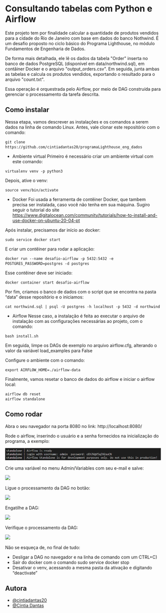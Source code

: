 # Consultando tabelas com Python e Airflow

Este projeto tem por finalidade calcular a quantidade de produtos vendidos para a cidade do Rio de Janeiro com base em dados do banco Nothwind. É um desafio proposto no ciclo básico do Programa Lighthouse, no módulo Fundamentos de Engenharia de Dados.

De forma mais detalhada, ele lê os dados da tabela "Order" inserta no banco de dados PostgreSQL (disponível em data/northwind.sql), em contâiner Docker e o arquivo "output_orders.csv". Em seguida, junta ambas as tabelas e calcula os produtos vendidos, exportando o resultado para o arquivo "count.txt".

Essa operação é orquestrada pelo Airflow, por meio de DAG construída para gerenciar o processamento da tarefa descrita.

## Como instalar
Nessa etapa, vamos descrever as instalações e os comandos a serem dados na linha de comando Linux. Antes, vale clonar este repositório com o comando:
```
git clone https://github.com/cintiadantas20/programaLighthouse_eng_dados
```
- Ambiente virtual
Primeiro é necessário criar um ambiente virtual com este comando:
```
virtualenv venv -p python3
```
Depois, ative o venv:
```
source venv/bin/activate
```
- Docker
Foi usada a ferramenta de contêiner Docker, que tambem precisa ser instalada, caso você não tenha em sua máquina. Sugiro seguir o tutorial do site https://www.digitalocean.com/community/tutorials/how-to-install-and-use-docker-on-ubuntu-20-04-pt

Após instalar, precisamos dar início ao docker:
```
sudo service docker start
```
E criar um contêiner para rodar a aplicação:
```
docker run --name desafio-airflow -p 5432:5432 -e POSTGRES_PASSWORD=postgres -d postgres
```
Esse contêiner deve ser iniciado:
```
docker container start desafio-airflow
```
Por fim, criamos o banco de dados com o script que se encontra na pasta “data” desse repositório e o iniciamos:
```
cat northwind.sql | psql -U postgres -h localhost -p 5432 -d northwind
```
- Airflow
Nesse caso, a instalação é feita ao executar o arquivo de instalação com as configurações necessárias ao projeto, com o comando:
```
bash install.sh
```
Em seguida, limpe os DAGs de exemplo no arquivo airflow.cfg, alterando o valor da variável load_examples para False

Configure o ambiente com o comando:
```
export AIRFLOW_HOME=./airflow-data
```
Finalmente, vamos resetar o banco de dados do airflow e iniciar o airflow local:
```
airflow db reset
airflow standalone
```

## Como rodar

Abra o seu navegador na porta 8080 no link: http://localhost:8080/

Rode o airflow, inserindo o usuário e a senha fornecidos na inicialização do programa, a exemplo:

![](/imagens/imagem1.png)
 
Crie uma variável no menu Admin/Variables com seu e-mail e salve:

![](imagem2.png)

Ligue o processamento da DAG no botão:

![](imagem3.png)

Engatilhe a DAG:

![](imagem4.png)

Verifique o processamento da DAG:

![](imagem5.png)

Não se esqueça de, no final de tudo:
- Desligar a DAG no navegador e na linha de comando com um CTRL+C)
- Sair do docker com o comando sudo service docker stop
- Desativar o venv, acessando a mesma pasta da ativação e digitando “deactivate”

## Autora

- [@cintiadantas20](https://github.com/cintiadantas20)
- [@Cíntia Dantas](https://www.linkedin.com/in/cintia-dantas/)
